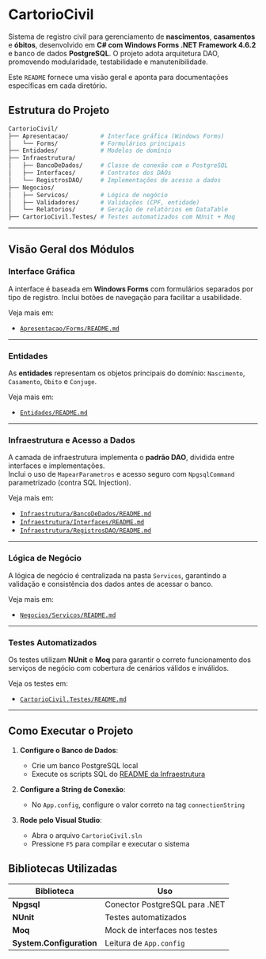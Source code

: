 # CartorioCivil

Sistema de registro civil para gerenciamento de **nascimentos**, **casamentos** e **óbitos**, desenvolvido em **C# com Windows Forms .NET Framework 4.6.2** e banco de dados **PostgreSQL**. O projeto adota arquitetura DAO, promovendo modularidade, testabilidade e manutenibilidade.

Este `README` fornece uma visão geral e aponta para documentações específicas em cada diretório.

## Estrutura do Projeto

```bash
CartorioCivil/
├── Apresentacao/         # Interface gráfica (Windows Forms)
│   └── Forms/            # Formulários principais
├── Entidades/            # Modelos de domínio
├── Infraestrutura/
│   ├── BancoDeDados/     # Classe de conexão com o PostgreSQL
│   ├── Interfaces/       # Contratos dos DAOs
│   └── RegistrosDAO/     # Implementações de acesso a dados
├── Negocios/
│   ├── Servicos/         # Lógica de negócio
│   ├── Validadores/      # Validações (CPF, entidade)
│   └── Relatorios/       # Geração de relatórios em DataTable
├── CartorioCivil.Testes/ # Testes automatizados com NUnit + Moq            
```

---

## Visão Geral dos Módulos

### Interface Gráfica

A interface é baseada em **Windows Forms** com formulários separados por tipo de registro. Inclui botões de navegação para facilitar a usabilidade.

Veja mais em:  
- [`Apresentacao/Forms/README.md`](CartorioCivil/Apresentacao/Forms/README.md)

---

### Entidades

As **entidades** representam os objetos principais do domínio: `Nascimento`, `Casamento`, `Obito` e `Conjuge`.

Veja mais em:  
- [`Entidades/README.md`](CartorioCivil/Entidades)

---

### Infraestrutura e Acesso a Dados

A camada de infraestrutura implementa o **padrão DAO**, dividida entre interfaces e implementações.  
Inclui o uso de `MapearParametros` e acesso seguro com `NpgsqlCommand` parametrizado (contra SQL Injection).

Veja mais em:  
- [`Infraestrutura/BancoDeDados/README.md`](CartorioCivil/Infraestrutura/BancoDeDados)  
- [`Infraestrutura/Interfaces/README.md`](CartorioCivil/Infraestrutura/Interfaces)  
- [`Infraestrutura/RegistrosDAO/README.md`](CartorioCivil/Infraestrutura/RegistrosDAO)

---

### Lógica de Negócio

A lógica de negócio é centralizada na pasta `Servicos`, garantindo a validação e consistência dos dados antes de acessar o banco.

Veja mais em:  
- [`Negocios/Servicos/README.md`](CartorioCivil/Negocios/Servicos)

---

### Testes Automatizados

Os testes utilizam **NUnit** e **Moq** para garantir o correto funcionamento dos serviços de negócio com cobertura de cenários válidos e inválidos.

Veja os testes em:  
- [`CartorioCivil.Testes/README.md`](CartorioCivil.Testes/)

---

## Como Executar o Projeto

1. **Configure o Banco de Dados**:
   - Crie um banco PostgreSQL local
   - Execute os scripts SQL do [README da Infraestrutura](CartorioCivil/Infraestrutura/RegistrosDAO/README.md)

2. **Configure a String de Conexão**:
   - No `App.config`, configure o valor correto na tag `connectionString`

3. **Rode pelo Visual Studio**:
   - Abra o arquivo `CartorioCivil.sln`
   - Pressione `F5` para compilar e executar o sistema


## Bibliotecas Utilizadas

| Biblioteca                     | Uso                                          |
|-------------------------------|----------------------------------------------|
| **Npgsql**                    | Conector PostgreSQL para .NET                |
| **NUnit**                     | Testes automatizados                         |
| **Moq**                       | Mock de interfaces nos testes                |
| **System.Configuration**      | Leitura de `App.config`                      |
